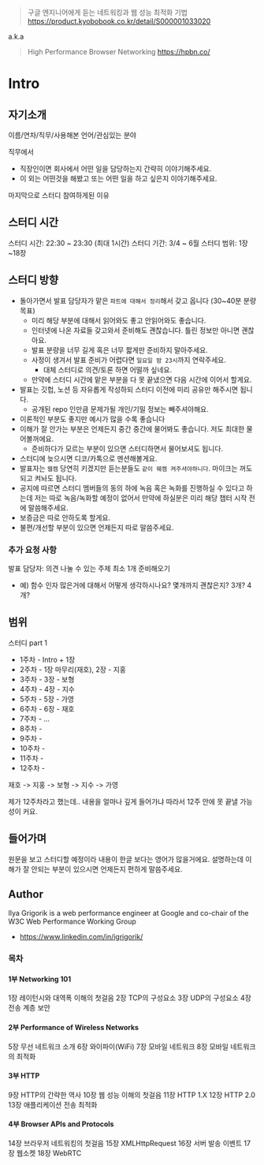 > 구글 엔지니어에게 듣는 네트워킹과 웹 성능 최적화 기법
> https://product.kyobobook.co.kr/detail/S000001033020

a.k.a

> High Performance Browser Networking
> https://hpbn.co/

# Intro

## 자기소개

이름/연차/직무/사용해본 언어/관심있는 분야

직무에서

- 직장인이면 회사에서 어떤 일을 담당하는지 간략히 이야기해주세요.
- 이 외는 어떤것을 해봤고 또는 어떤 일을 하고 싶은지 이야기해주세요.

마지막으로 스터디 참여하게된 이유

## 스터디 시간

스터디 시간: 22:30 \~ 23:30 (최대 1시간)
스터디 기간: 3/4 \~ 6월
스터디 범위: 1장~18장

## 스터디 방향

- 돌아가면서 발표 담당자가 맡은 `파트에 대해서 정리`해서 갖고 옵니다 (30~40분 분량 목표)
  - 미리 해당 부분에 대해서 읽어와도 좋고 안읽어와도 좋습니다.
  - 인터넷에 나온 자료들 갖고와서 준비해도 괜찮습니다. 틀린 정보만 아니면 괜찮아요.
  - 발표 분량을 너무 길게 혹은 너무 짧게만 준비하지 말아주세요.
  - 사정이 생겨서 발표 준비가 어렵다면 `일요일 밤 23시`까지 연락주세요.
    - 대체 스터디로 의견/토론 하면 어떨까 싶네요.
  - 만약에 스터디 시간에 맡은 부분을 다 못 끝냈으면 다음 시간에 이어서 할게요.
- 발표는 깃헙, 노션 등 자유롭게 작성하되 스터디 이전에 미리 공유만 해주시면 됩니다.
  - 공개된 repo 인만큼 문제가될 개인/기밀 정보는 빼주셔야해요.
- 이론적인 부분도 좋지만 예시가 많을 수록 좋습니다
- 이해가 잘 안가는 부분은 언제든지 중간 중간에 물어봐도 좋습니다. 저도 최대한 물어볼꺼에요.
  - 준비하다가 모르는 부분이 있으면 스터디하면서 물어보셔도 됩니다.
- 스터디에 늦으시면 디코/카톡으로 멘션해볼게요.
- 발표자는 `웹켐` 당연히 키겠지만 듣는분들도 `같이 웨켐 켜주셔야하니다`. 마이크는 꺼도되고 켜놔도 됩니다.
- 공지에 따르면 스터디 멤버들의 동의 하에 녹음 혹은 녹화를 진행하실 수 있다고 하는데 저는 따로 녹음/녹화할 예정이 없어서 만약에 하실분은 미리 해당 챕터 시작 전에 말씀해주세요.
- 보증금은 따로 안하도록 할게요.
- 불편/개선할 부분이 있으면 언제든지 따로 말씀주세요.

### 추가 요청 사항

발표 담당자: 의견 나눌 수 있는 주제 최소 1개 준비해오기

- 예) 함수 인자 많은거에 대해서 어떻게 생각하시나요? 몇개까지 괜찮은지? 3개? 4개?

## 범위

스터디 part 1

- 1주차 - Intro + 1장
- 2주차 - 1장 마무리(재호), 2장 - 지홍
- 3주차 - 3장 - 보형
- 4주차 - 4장 - 지수
- 5주차 - 5장 - 가영
- 6주차 - 6장 - 재호
- 7주차 - ...
- 8주차 -
- 9주차 -
- 10주차 -
- 11주차 -
- 12주차 -

재호 -> 지홍 -> 보형 -> 지수 -> 가영

제가 12주차라고 했는데.. 내용을 얼마나 깊게 들어가냐 따라서 12주 안에 못 끝낼 가능성이 커요.

## 들어가며

원문을 보고 스터디할 예정이라 내용이 한글 보다는 영어가 많을거에요.
설명하는데 이해가 잘 안되는 부분이 있으시면 언제든지 편하게 말씀주세요.

## Author

Ilya Grigorik is a web performance engineer at Google and co-chair of the W3C Web Performance Working Group

- https://www.linkedin.com/in/igrigorik/

### 목차

#### 1부 Networking 101

1장 레이턴시와 대역폭 이해의 첫걸음
2장 TCP의 구성요소
3장 UDP의 구성요소
4장 전송 계층 보안

#### 2부 Performance of Wireless Networks

5장 무선 네트워크 소개
6장 와이파이(WiFi)
7장 모바일 네트워크
8장 모바일 네트워크의 최적화

#### 3부 HTTP

9장 HTTP의 간략한 역사
10장 웹 성능 이해의 첫걸음
11장 HTTP 1.X
12장 HTTP 2.0
13장 애플리케이션 전송 최적화

#### 4부 Browser APIs and Protocols

14장 브라우저 네트워킹의 첫걸음
15장 XMLHttpRequest
16장 서버 발송 이벤트
17장 웹소켓
18장 WebRTC
